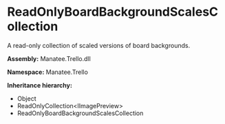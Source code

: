 # ReadOnlyBoardBackgroundScalesCollection

A read-only collection of scaled versions of board backgrounds.

**Assembly:** Manatee.Trello.dll

**Namespace:** Manatee.Trello

**Inheritance hierarchy:**

- Object
- ReadOnlyCollection&lt;IImagePreview&gt;
- ReadOnlyBoardBackgroundScalesCollection


